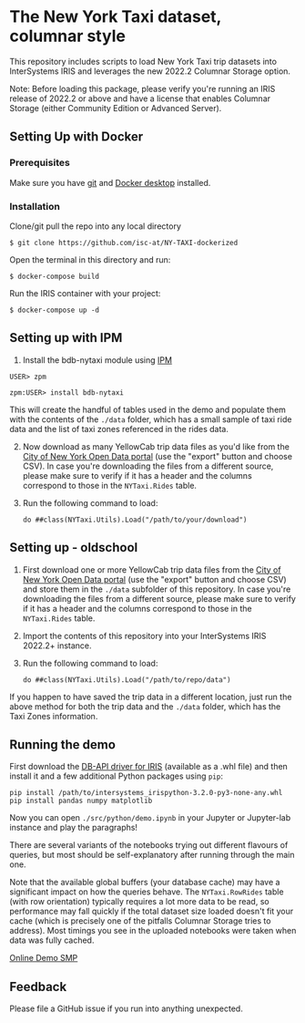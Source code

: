 # The New York Taxi dataset, columnar style

This repository includes scripts to load New York Taxi trip datasets into InterSystems IRIS and leverages the new 2022.2 Columnar Storage option.

Note: Before loading this package, please verify you're running an IRIS release of 2022.2 or above and have a license that enables Columnar Storage (either Community Edition or Advanced Server).

## Setting Up with Docker
### Prerequisites
Make sure you have [git](https://git-scm.com/book/en/v2/Getting-Started-Installing-Git) and [Docker desktop](https://www.docker.com/products/docker-desktop) installed.

### Installation
Clone/git pull the repo into any local directory

```
$ git clone https://github.com/isc-at/NY-TAXI-dockerized
```
Open the terminal in this directory and run:
```
$ docker-compose build
```
Run the IRIS container with your project:
```
$ docker-compose up -d
```
## Setting up with IPM

1. Install the bdb-nytaxi module using [IPM](https://github.com/intersystems/ipm)

```ObjectScript
USER> zpm

zpm:USER> install bdb-nytaxi
```
   This will create the handful of tables used in the demo and populate them with the contents of the `./data` folder, which has a small sample of taxi ride data and the list of taxi zones referenced in the rides data.

2. Now download as many YellowCab trip data files as you'd like from the [City of New York Open Data portal](https://data.cityofnewyork.us/browse?Dataset-Information_Agency=Taxi+and+Limousine+Commission+%28TLC%29&) (use the "export" button and choose CSV). In case you're downloading the files from a different source, please make sure to verify if it has a header and the columns correspond to those in the `NYTaxi.Rides` table.

3. Run the following command to load:

    ```ObjectScript
    do ##class(NYTaxi.Utils).Load("/path/to/your/download")
    ```

## Setting up - oldschool

1. First download one or more YellowCab trip data files from the [City of New York Open Data portal](https://data.cityofnewyork.us/browse?Dataset-Information_Agency=Taxi+and+Limousine+Commission+%28TLC%29&) (use the "export" button and choose CSV) and store them in the `./data` subfolder of this repository. In case you're downloading the files from a different source, please make sure to verify if it has a header and the columns correspond to those in the `NYTaxi.Rides` table.

2. Import the contents of this repository into your InterSystems IRIS 2022.2+ instance. 

3. Run the following command to load:

    ```ObjectScript
    do ##class(NYTaxi.Utils).Load("/path/to/repo/data")
    ```

If you happen to have saved the trip data in a different location, just run the above method for both the trip data and the `./data` folder, which has the Taxi Zones information.

## Running the demo

First download the [DB-API driver for IRIS](https://intersystems-community.github.io/iris-driver-distribution/) (available as a .whl file) and then install it and a few additional Python packages using `pip`:

```shell
pip install /path/to/intersystems_irispython-3.2.0-py3-none-any.whl
pip install pandas numpy matplotlib
```

Now you can open `./src/python/demo.ipynb` in your Jupyter or Jupyter-lab instance and play the paragraphs!

There are several variants of the notebooks trying out different flavours of queries, but most should be self-explanatory after running through the main one. 

Note that the available global buffers (your database cache) may have a significant impact on how the queries behave. The `NYTaxi.RowRides` table (with row orientation) typically requires a lot more data to be read, so performance may fall quickly if the total dataset size loaded doesn't fit your cache (which is precisely one of the pitfalls Columnar Storage tries to address). Most timings you see in the uploaded notebooks were taken when data was fully cached.   

[Online Demo SMP](https://ny-taxi-dockerized.demo.community.intersystems.com/csp/sys/UtilHome.csp)  

## Feedback

Please file a GitHub issue if you run into anything unexpected.
